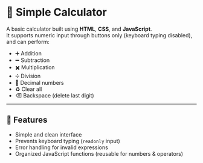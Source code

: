 # 🧮 Simple Calculator

A basic calculator built using **HTML**, **CSS**, and **JavaScript**.  
It supports numeric input through buttons only (keyboard typing disabled), and can perform:

- ➕ Addition
- ➖ Subtraction
- ✖️ Multiplication
- ➗ Division
- 🔢 Decimal numbers
- ♻️ Clear all
- ⌫ Backspace (delete last digit)

---

## 🚀 Features
- Simple and clean interface
- Prevents keyboard typing (`readonly` input)
- Error handling for invalid expressions
- Organized JavaScript functions (reusable for numbers & operators)




